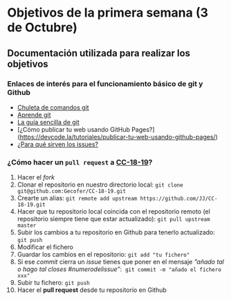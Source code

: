 # Objetivos de la primera semana (3 de Octubre)

## Documentación utilizada para realizar los objetivos

### Enlaces de interés para el funcionamiento básico de git y Github

 - [Chuleta de comandos git](https://elbauldelprogramador.com/mini-tutorial-y-chuleta-de-comandos-git/)
- [Aprende git](https://github.com/JJ/aprende-git)
- [La guía sencilla de git](http://rogerdudler.github.io/git-guide/index.es.html)
- [¿Cómo publicar tu web usando GitHub Pages?] (https://devcode.la/tutoriales/publicar-tu-web-usando-github-pages/)
- [¿Para qué sirven los issues?](https://guides.github.com/features/issues/)


### ¿Cómo hacer un `pull request` a [CC-18-19](https://github.com/JJ/CC-18-19)?

1. Hacer el *fork*
2. Clonar el repositorio en nuestro directorio local: `git clone git@github.com:Gecofer/CC-18-19.git`
3. Crearte un alias: `git remote add upstream https://github.com/JJ/CC-18-19.git`
4. Hacer que tu repositorio local coincida con el repositorio remoto (el repositorio siempre tiene que estar actualizado): `git pull upstream master`
5. Subir los cambios a tu repositorio en Github para tenerlo actualizado: `git push`
6. Modificar el fichero
7. Guardar los cambios en el repositorio: `git add "tu fichero"`
8. Si ese *commit* cierra un *issue* tienes que poner en el mensaje *”añado tal o hago tal closes #numerodelissue”*:  `git commit -m "añado el fichero xxx"`
9. Subir tu fichero: `git push`
10. Hacer el **pull request** desde tu repositorio en Github
